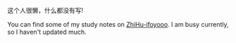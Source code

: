 这个人很懒，什么都没有写!

You can find some of my study notes on [ZhiHu-ifoyooo](https://www.zhihu.com/people/tian-cai-68-16). 
I am busy currently, so I haven't updated much.
